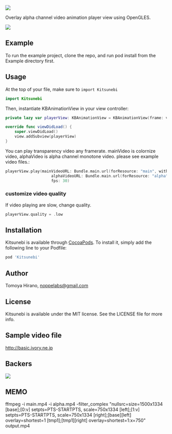 ![](https://github.com/noppefoxwolf/Kitsunebi/blob/master/meta/repo-banner.png)

Overlay alpha channel video animation player view using OpenGLES.

![](https://github.com/noppefoxwolf/Kitsunebi/blob/master/meta/animation.gif)

## Example

To run the example project, clone the repo, and run pod install from the Example directory first.

## Usage

At the top of your file, make sure to `import Kitsunebi`

```swift
import Kitsunebi
```

Then, instantiate KBAnimationView in your view controller:

```swift
private lazy var playerView: KBAnimationView = KBAnimationView(frame: view.bounds)!

override func viewDidLoad() {
    super.viewDidLoad()
    view.addSubview(playerView)
}
```

You can play transparency video any framerate. mainVideo is colornize video, alphaVideo is alpha channel monotone video. please see example video files.:

```swift
playerView.play(mainVideoURL: Bundle.main.url(forResource: "main", withExtension: "mp4")!,
                    alphaVideoURL: Bundle.main.url(forResource: "alpha", withExtension: "mp4")!,
                    fps: 30)
```

### customize video quality

If video playing are slow, change quality.

```swift
playerView.quality = .low
```

## Installation

Kitsunebi is available through [CocoaPods](http://cocoapods.org). To install
it, simply add the following line to your Podfile:

```ruby
pod 'Kitsunebi'
```

## Author

Tomoya Hirano, noppelabs@gmail.com

## License

Kitsunebi is available under the MIT license. See the LICENSE file for more info.

## Sample video file

http://basic.ivory.ne.jp

## Backers

<a href="https://opencollective.com/Kitsunebi#backers" target="_blank"><img src="https://opencollective.com/Kitsunebi/backers.svg?width=890"></a>

## MEMO
ffmpeg -i main.mp4  -i alpha.mp4 -filter_complex "nullsrc=size=1500x1334 [base];[0:v] setpts=PTS-STARTPTS, scale=750x1334 [left];[1:v] setpts=PTS-STARTPTS, scale=750x1334 [right];[base][left] overlay=shortest=1 [tmp1];[tmp1][right] overlay=shortest=1:x=750" output.mp4
